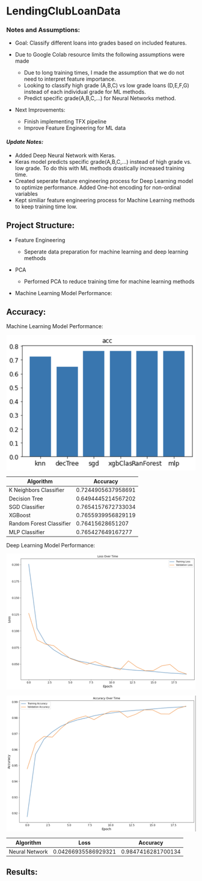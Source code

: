 # LendingClubLoanData

### Notes and Assumptions:

- Goal: Classify different loans into grades based on included features.

- Due to Google Colab resource limits the following assumptions were made
  - Due to long training times, I made the assumption that we do not need to interpret feature importance.
  - Looking to classify high grade (A,B,C) vs low grade loans (D,E,F,G) instead of each individual grade for ML methods.
  - Predict specific grade(A,B,C,...) for Neural Networks method.

- Next Improvements:
  - Finish implementing TFX pipeline
  - Improve Feature Engineering for ML data

#### *Update Notes:*

- Added Deep Neural Network with Keras.
- Keras model predicts specific grade(A,B,C,...) instead of high grade vs. low grade. To do this with ML methods drastically increased training time.
- Created seperate feature engineering process for Deep Learning model to optimize performance. Added One-hot encoding for non-ordinal variables
- Kept similiar feature engineering process for Machine Learning methods to keep training time low.


## Project Structure:

- Feature Engineering
  - Seperate data preparation for machine learning and deep learning methods

- PCA
  - Perforned PCA to reduce training time for machine learning methods

- Machine Learning Model Performance:

## Accuracy:

Machine Learning Model Performance:

![Machine Learning Models Accuracy](/assets/images/ml_accuracy.png)

| Algorithm | Accuracy |
| ----------- | ----------- |
| K Neighbors Classifier | 0.7244905637958691 |
| Decision Tree | 0.6494445214567202 |
| SGD Classifier | 0.7654157672733034 |
| XGBoost |  0.7655939956829119 |
| Random Forest Classifier | 0.76415628651207 |
| MLP Classifier | 0.765427649167277 |


Deep Learning Model Performance:

![Neural Network Loss](/assets/images/nn_loss.png)

![Neural Network Accuracy](/assets/images/nn_accuracy.png)

| Algorithm | Loss | Accuracy |
| ----------- | ----------- | ----------- |
| Neural Network | 0.04266935586929321 | 0.9847416281700134 |

## Results:
